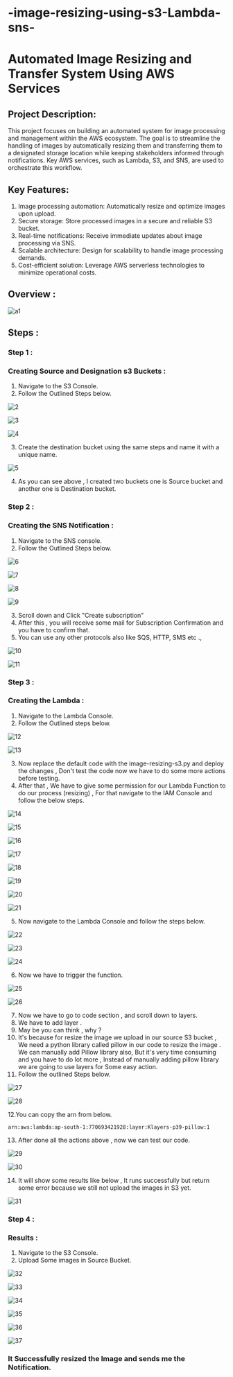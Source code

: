 # -image-resizing-using-s3-Lambda-sns-

# Automated Image Resizing and Transfer System Using AWS Services

## Project Description:
This project focuses on building an automated system for image processing and management within the AWS ecosystem. The goal is to streamline the handling of images by automatically resizing them and transferring them to a designated storage location while keeping stakeholders informed through notifications. Key AWS services, such as Lambda, S3, and SNS, are used to orchestrate this workflow.

## Key Features:
1. Image processing automation: Automatically resize and optimize images upon upload.
2. Secure storage: Store processed images in a secure and reliable S3 bucket.
3. Real-time notifications: Receive immediate updates about image processing via SNS.
4. Scalable architecture: Design for scalability to handle image processing demands.
5. Cost-efficient solution: Leverage AWS serverless technologies to minimize operational costs.

## Overview :

![a1](https://github.com/itz-mathesh/image-resizing-using-s3-lambda-and-sns/assets/144098846/d806e90a-365e-4f59-a6ac-2606c74b79e3)



## Steps :
### Step 1 :
### Creating Source and Designation s3 Buckets :

1. Navigate to the S3 Console.
2. Follow the Outlined Steps below.

![2](https://github.com/user-attachments/assets/082e4cbf-4892-458d-bc76-974ce4e36ca7)


![3](https://github.com/user-attachments/assets/b9467764-9800-40d9-8469-93f65758de25)


![4](https://github.com/user-attachments/assets/14613cd7-205a-41c3-ad1a-059a04599cc9)




3. Create the destination bucket using the same steps and name it with a unique name.

![5](https://github.com/user-attachments/assets/5065b543-e6aa-497f-a75d-382fd04b8565)



4. As you can see above , I created two buckets one is Source bucket and another one is Destination bucket.

### Step 2 :
### Creating the SNS Notification :

1. Navigate to the SNS console.
2. Follow the Outlined Steps below.

![6](https://github.com/user-attachments/assets/20ccb48a-9bef-4470-a71d-a325263e80f3)


![7](https://github.com/user-attachments/assets/431e7c81-bd04-43aa-a543-c8d1e1253ba5)


![8](https://github.com/user-attachments/assets/b7bf6430-2d62-4d90-9c36-ba7cd883c700)


![9](https://github.com/user-attachments/assets/eee7ea9a-17fa-48aa-87e9-5722fd8f573e)



3. Scroll down and Click "Create subscription" <br>
4. After this , you will receive some mail for Subscription Confirmation and you have to confirm that.<br>
5. You can use any other protocols also like SQS, HTTP, SMS etc .,<br>

![10](https://github.com/user-attachments/assets/2d62115b-61b5-4a45-8d61-17d4ad28848b)


![11](https://github.com/user-attachments/assets/7e193a5a-14a7-469e-8ba2-633704c774ca)



### Step 3 :
### Creating the Lambda :

1. Navigate to the Lambda Console.
2. Follow the Outlined steps below.

![12](https://github.com/user-attachments/assets/d6d6b93b-9ab3-478c-80ac-70299e9205bd)


![13](https://github.com/user-attachments/assets/c8e423dc-a1ca-4b12-b0c0-073b56a66a62)



3. Now replace the default code with the image-resizing-s3.py and deploy the changes , Don't test the code now we have to do some more actions before testing.
4. After that , We have to give some permission for our Lambda Function to do our process (resizing) , For that navigate to the IAM Console and follow the below steps.

![14](https://github.com/user-attachments/assets/d7f9e9ec-43c4-440b-ad9f-d740d82652ad)


![15](https://github.com/user-attachments/assets/37976fca-0bb0-4146-919d-137e2c2b1e25)


![16](https://github.com/user-attachments/assets/e5acd721-2077-42bf-9dee-479381538bb4)



![17](https://github.com/user-attachments/assets/0d8dad0f-5ac1-4f2a-a385-6ba08a96f0a7)



![18](https://github.com/user-attachments/assets/6a066878-7bd3-431e-a5d0-f472f2616e0f)


![19](https://github.com/user-attachments/assets/596cf105-d05e-40e7-8a34-4edd4cb0594a)


![20](https://github.com/user-attachments/assets/198c47c6-7795-4d15-ad6e-9600ce9816a0)


![21](https://github.com/user-attachments/assets/ef3bf12f-f280-4325-9cba-39fa09deed49)



5. Now navigate to the Lambda Console and follow the steps below.

![22](https://github.com/user-attachments/assets/f06a5d0c-39b9-497e-82eb-38f51039a0d4)


![23](https://github.com/user-attachments/assets/cd0131b5-daa5-48d9-b2d7-677205ab9bf9)


![24](https://github.com/user-attachments/assets/478bfe2b-01a2-45c7-9e9e-9c82d3cb3e19)



6. Now we have to trigger the function.

![25](https://github.com/user-attachments/assets/8eb005a8-e703-4640-81da-ef59c28ab148)


![26](https://github.com/user-attachments/assets/776b1b0f-5b10-4aaf-8c00-e5232ba9cc94)




7. Now we have to go to code section , and scroll down to  layers.<br>
8. We have to add layer .<br>
9. May be you can think , why ?<br>
10. It's because for resize the image we upload in our source S3 bucket , We need a python library called pillow in our code to resize the image . We can manually add Pillow library also, But it's very time consuming and you have to do lot more , Instead of manually adding pillow library we are going to use layers for Some easy action.<br>
11. Follow the outlined Steps below.

![27](https://github.com/user-attachments/assets/7f35e633-2263-4d38-9739-33930e2f89de)


![28](https://github.com/user-attachments/assets/ffad4218-a1c1-4ed4-b70d-2796e3e2b7e1)



12.You can copy the arn from below.

```
arn:aws:lambda:ap-south-1:770693421928:layer:Klayers-p39-pillow:1
```

13. After done all the actions above , now we can test our code.

![29](https://github.com/user-attachments/assets/c24fc5d1-ae6b-4a76-8b80-eae96dea314a)

![30](https://github.com/user-attachments/assets/3dee106e-f533-4139-bd3a-b9fe441168cd)




14. It will show some results like below , It runs successfully but return some error because we still not upload the images in S3 yet.

![31](https://github.com/user-attachments/assets/fd38ce7f-1e0a-4f1c-91c8-dea26e782422)




### Step 4 :
### Results :

1. Navigate to the S3 Console.
2. Upload Some images in  Source Bucket.

![32](https://github.com/user-attachments/assets/9abcfab4-64dd-4f39-82c8-5edc3bd5bc45)


![33](https://github.com/user-attachments/assets/7cf987c9-5470-4d1b-b3bd-f83941fe37fd)


![34](https://github.com/user-attachments/assets/5c81ffaf-e926-4cb1-baf8-87a1ae0c8ebf)

![35](https://github.com/user-attachments/assets/ee479fed-c943-4140-b0a8-868f8c2feb8f)


![36](https://github.com/user-attachments/assets/6ddd66c4-9e91-4d93-9463-7b0e57c1d043)


![37](https://github.com/user-attachments/assets/8d1d684a-553f-4dd4-ae12-eb074c5a396b)



### It Successfully resized the Image and sends me the Notification.
